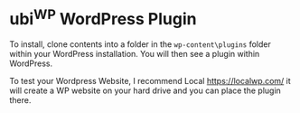 
# ubi<sup>WP</sup> WordPress Plugin
To install, clone contents into a folder in the `wp-content\plugins` folder within your WordPress installation.
You will then see a plugin within WordPress.

To test your Wordpress Website, I recommend Local https://localwp.com/ it will create a WP website on your hard drive and you can place the plugin there.
